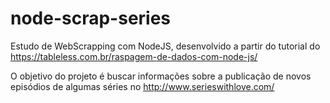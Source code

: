 # node-scrap-series

Estudo de WebScrapping com NodeJS, desenvolvido a partir do tutorial do https://tableless.com.br/raspagem-de-dados-com-node-js/

O objetivo do projeto é buscar informações sobre a publicação de novos episódios de algumas séries no http://www.serieswithlove.com/
